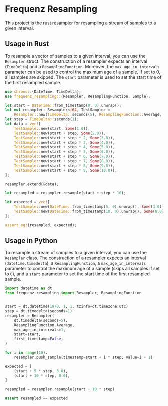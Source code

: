 # Frequenz Resampling

This project is the rust resampler for resampling a stream of samples to a given interval.

## Usage in Rust

To resample a vector of samples to a given interval, you can use the `Resampler` struct.
The construction of a resampler expects an interval (`TimeDelta`) and a
`ResamplingFunction`.
Moreover, the `max_age_in_intervals` parameter can be used to control the maximum age of a sample.
If set to 0, all samples are skipped.
The `start` parameter is used to set the start time of the first resampled sample.

```rust
use chrono::{DateTime, TimeDelta};
use frequenz_resampling::{Resampler, ResamplingFunction, Sample};

let start = DateTime::from_timestamp(0, 0).unwrap();
let mut resampler: Resampler<f64, TestSample> =
    Resampler::new(TimeDelta::seconds(5), ResamplingFunction::Average, 1, start, false);
let step = TimeDelta::seconds(1);
let data = vec![
    TestSample::new(start, Some(1.0)),
    TestSample::new(start + step, Some(2.0)),
    TestSample::new(start + step * 2, Some(3.0)),
    TestSample::new(start + step * 3, Some(4.0)),
    TestSample::new(start + step * 4, Some(5.0)),
    TestSample::new(start + step * 5, Some(6.0)),
    TestSample::new(start + step * 6, Some(7.0)),
    TestSample::new(start + step * 7, Some(8.0)),
    TestSample::new(start + step * 8, Some(9.0)),
    TestSample::new(start + step * 9, Some(10.0)),
];

resampler.extend(&data);

let resampled = resampler.resample(start + step * 10);

let expected = vec![
    TestSample::new(DateTime::from_timestamp(5, 0).unwrap(), Some(3.0)),
    TestSample::new(DateTime::from_timestamp(10, 0).unwrap(), Some(8.0)),
];

assert_eq!(resampled, expected);
```


## Usage in Python

To resample a stream of samples to a given interval, you can use the `Resampler`
class.
The construction of a resampler expects an interval (`datetime.timedelta`),
a `ResamplingFunction`, a `max_age_in_intervals` parameter to control the
maximum age of a sample (skips all samples if set to `0`), and a `start` parameter to set the start time of the
first resampled sample.

```python
import datetime as dt
from frequenz.resampling import Resampler, ResamplingFunction


start = dt.datetime(1970, 1, 1, tzinfo=dt.timezone.utc)
step = dt.timedelta(seconds=1)
resampler = Resampler(
    dt.timedelta(seconds=5),
    ResamplingFunction.Average,
    max_age_in_intervals=1,
    start=start,
    first_timestamp=False,
)

for i in range(10):
    resampler.push_sample(timestamp=start + i * step, value=i + 1)

expected = [
    (start + 5 * step, 3.0),
    (start + 10 * step, 8.0),
]

resampled = resampler.resample(start + 10 * step)

assert resampled == expected
```
